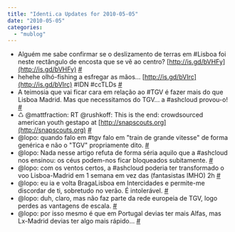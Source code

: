 ```yaml
---
title: "Identi.ca Updates for 2010-05-05"
date: "2010-05-05"
categories: 
  - "mublog"
---
```


- Alguém me sabe confirmar se o deslizamento de terras em #Lisboa foi neste rectângulo de encosta que se vê ao centro? [http://is.gd/bVHFy](http://is.gd/bVHFy) [#](http://identi.ca/notice/31166536)
- hehehe olhó-fishing a esfregar as mãos... [http://is.gd/bVIrc](http://is.gd/bVIrc) #IDN #ccTLDs [#](http://identi.ca/notice/31167523)
- A teimosia que vai ficar cara em relação ao #TGV é fazer mais do que Lisboa Madrid. Mas que necessitamos do TGV... a #ashcloud provou-o! [#](http://identi.ca/notice/31167777)
- ♺ @mattfraction: RT @rushkoff: This is the end: crowdsourced american youth gestapo at [http://snapscouts.org](http://snapscouts.org) [#](http://identi.ca/notice/31168310)
- @lopo: quando falo em #tgv falo em "train de grande vitesse" de forma genérica e não o "TGV" propriamente dito. [#](http://identi.ca/notice/31168968)
- @lopo: Nada nesse artigo refuta de forma séria aquilo que a #ashcloud nos ensinou: os céus podem-nos ficar bloqueados subitamente. [#](http://identi.ca/notice/31169005)
- @lopo: com os ventos certos, a #ashcloud poderia ter transformado o voo Lisboa-Madrid em 1 semana em vez das (fantasistas IMHO) 2h [#](http://identi.ca/notice/31169121)
- @lopo: eu ia e volta BragaLisboa em Intercidades e permite-me discordar de ti, sobretudo no verão. É intolerável. [#](http://identi.ca/notice/31177104)
- @lopo: duh, claro, mas não faz parte da rede europeia de TGV, logo perdes as vantagens de escala. [#](http://identi.ca/notice/31180371)
- @lopo: por isso mesmo é que em Portugal devias ter mais Alfas, mas Lx-Madrid devias ter algo mais rápido... [#](http://identi.ca/notice/31181703)
